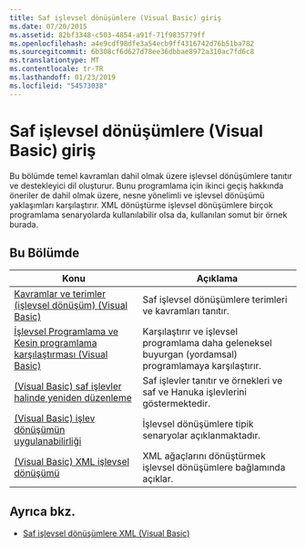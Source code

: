 ```yaml
---
title: Saf işlevsel dönüşümlere (Visual Basic) giriş
ms.date: 07/20/2015
ms.assetid: 82bf3348-c503-4854-a91f-71f9835779ff
ms.openlocfilehash: a4e9cdf98dfe3a54ecb9ff4316742d76b51ba782
ms.sourcegitcommit: 6b308cf6d627d78ee36dbbae8972a310ac7fd6c8
ms.translationtype: MT
ms.contentlocale: tr-TR
ms.lasthandoff: 01/23/2019
ms.locfileid: "54573038"
---
```

# <a name="introduction-to-pure-functional-transformations-visual-basic"></a>Saf işlevsel dönüşümlere (Visual Basic) giriş
Bu bölümde temel kavramları dahil olmak üzere işlevsel dönüşümlere tanıtır ve destekleyici dil oluşturur. Bunu programlama için ikinci geçiş hakkında öneriler de dahil olmak üzere, nesne yönelimli ve işlevsel dönüşümü yaklaşımları karşılaştırır. XML dönüştürme işlevsel dönüşümlere birçok programlama senaryolarda kullanılabilir olsa da, kullanılan somut bir örnek burada.  
  
## <a name="in-this-section"></a>Bu Bölümde  
  
|Konu|Açıklama|  
|-----------|-----------------|  
|[Kavramlar ve terimler (işlevsel dönüşüm) (Visual Basic)](../../../../visual-basic/programming-guide/concepts/linq/concepts-and-terminology-functional-transformation.md)|Saf işlevsel dönüşümlere terimleri ve kavramları tanıtır.|  
|[İşlevsel Programlama ve Kesin programlama karşılaştırması (Visual Basic)](../../../../visual-basic/programming-guide/concepts/linq/functional-programming-vs-imperative-programming.md)|Karşılaştırır ve işlevsel programlama daha geleneksel buyurgan (yordamsal) programlamaya karşılaştırır.|  
|[(Visual Basic) saf işlevler halinde yeniden düzenleme](../../../../visual-basic/programming-guide/concepts/linq/refactoring-into-pure-functions.md)|Saf işlevler tanıtır ve örnekleri ve saf ve Hanuka işlevlerini göstermektedir.|  
|[(Visual Basic) işlev dönüşümün uygulanabilirliği](../../../../visual-basic/programming-guide/concepts/linq/applicability-of-functional-transformation.md)|İşlevsel dönüşümlere tipik senaryolar açıklanmaktadır.|  
|[(Visual Basic) XML işlevsel dönüşümü](../../../../visual-basic/programming-guide/concepts/linq/functional-transformation-of-xml.md)|XML ağaçlarını dönüştürmek işlevsel dönüşümlere bağlamında açıklar.|  
  
## <a name="see-also"></a>Ayrıca bkz.
- [Saf işlevsel dönüşümlere XML (Visual Basic)](../../../../visual-basic/programming-guide/concepts/linq/pure-functional-transformations-of-xml.md)
